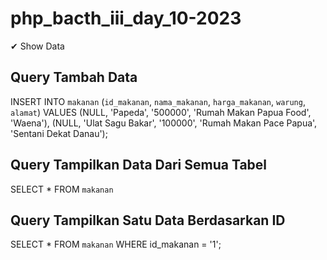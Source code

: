 # php_bacth_iii_day_10-2023
✔ Show Data

## Query Tambah Data
INSERT INTO `makanan` (`id_makanan`, `nama_makanan`, `harga_makanan`, `warung`, `alamat`) VALUES (NULL, 'Papeda', '500000', 'Rumah Makan Papua Food', 'Waena'), (NULL, 'Ulat Sagu Bakar', '100000', 'Rumah Makan Pace Papua', 'Sentani Dekat Danau');

## Query Tampilkan Data Dari Semua Tabel
SELECT * FROM `makanan`

## Query Tampilkan Satu Data Berdasarkan ID
SELECT * FROM `makanan` WHERE id_makanan = '1';

